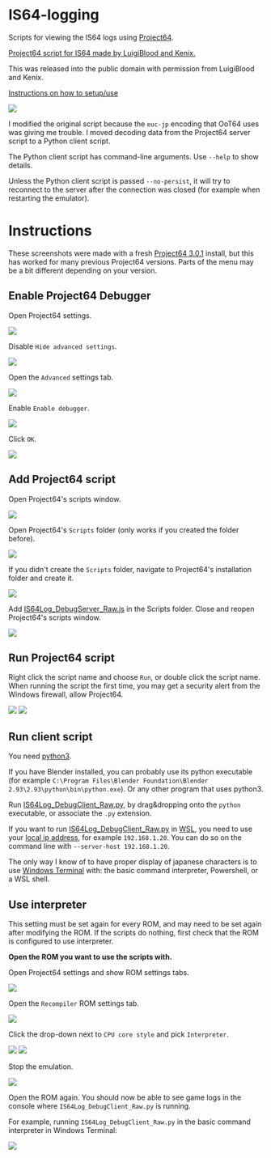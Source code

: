 # IS64-logging
Scripts for viewing the IS64 logs using [Project64](https://www.pj64-emu.com/).

[Project64 script for IS64 made by LuigiBlood and Kenix.](https://github.com/LuigiBlood/EmuScripts/blob/master/N64/Project64/IS64Log_DebugServer.js)

This was released into the public domain with permission from LuigiBlood and Kenix.

[Instructions on how to setup/use](#instructions)

![](instructions/windows_terminal_cmd_client_logs.png)

I modified the original script because the `euc-jp` encoding that OoT64 uses was giving me trouble. I moved decoding data from the Project64 server script to a Python client script.

The Python client script has command-line arguments. Use `--help` to show details.

Unless the Python client script is passed `--no-persist`, it will try to reconnect to the server after the connection was closed (for example when restarting the emulator).

# Instructions

These screenshots were made with a fresh [Project64 3.0.1](https://www.pj64-emu.com/download/project64-3-0-1-installer) install, but this has worked for many previous Project64 versions. Parts of the menu may be a bit different depending on your version.

## Enable Project64 Debugger

Open Project64 settings.

![](instructions/pj64_open_configuration_menu_item.png)

Disable `Hide advanced settings`.

![](instructions/pj64_config_hide_advanced_settings_checkbox.png)

Open the `Advanced` settings tab.

![](instructions/pj64_config_advanced_settings_tab_item.png)

Enable `Enable debugger`.

![](instructions/pj64_config_enable_debugger_checkbox.png)

Click `OK`.

![](instructions/pj64_config_enable_debugger_checked.png)

## Add Project64 script

Open Project64's scripts window.

![](instructions/pj64_open_scripts_menu_item.png)

Open Project64's `Scripts` folder (only works if you created the folder before).

![](instructions/pj64_scripts_open_folder_button.png)

If you didn't create the `Scripts` folder, navigate to Project64's installation folder and create it.

![](instructions/pj64_install_directory_with_scripts_folder.png)

Add [IS64Log_DebugServer_Raw.js](IS64Log_DebugServer_Raw.js) in the Scripts folder.
Close and reopen Project64's scripts window.

![](instructions/pj64_scripts_with_script.png)

## Run Project64 script

Right click the script name and choose `Run`, or double click the script name.
When running the script the first time, you may get a security alert from the Windows firewall, allow Project64.

![](instructions/pj64_scripts_run_script_menu_item.png)
![](instructions/pj64_scripts_script_running.png)

## Run client script

You need [python3](https://www.python.org/downloads/).

If you have Blender installed, you can probably use its python executable (for example `C:\Program Files\Blender Foundation\Blender 2.93\2.93\python\bin\python.exe`). Or any other program that uses python3.

Run [IS64Log_DebugClient_Raw.py](IS64Log_DebugClient_Raw.py), by drag&dropping onto the `python` executable, or associate the `.py` extension.

If you want to run [IS64Log_DebugClient_Raw.py](IS64Log_DebugClient_Raw.py) in [WSL](https://docs.microsoft.com/en-us/windows/wsl/), you need to use your [local ip address](https://www.ipconfig.in/what-is-my-local-ip-address/), for example `192.168.1.20`. You can do so on the command line with `--server-host 192.168.1.20`.

The only way I know of to have proper display of japanese characters is to use [Windows Terminal](https://docs.microsoft.com/en-us/windows/terminal/) with: the basic command interpreter, Powershell, or a WSL shell.

## Use interpreter

This setting must be set again for every ROM, and may need to be set again after modifying the ROM. If the scripts do nothing, first check that the ROM is configured to use interpreter.

**Open the ROM you want to use the scripts with.**

Open Project64 settings and show ROM settings tabs.

![](instructions/pj64_config_rom_settings.png)

Open the `Recompiler` ROM settings tab.

![](instructions/pj64_config_rom_settings_recompiler_tab_item.png)

Click the drop-down next to `CPU core style` and pick `Interpreter`.

![](instructions/pj64_config_rom_settings_recompiler_core_style_list.png)
![](instructions/pj64_config_rom_settings_recompiler_core_style_interpreter.png)

Stop the emulation.

![](instructions/pj64_end_emulation.png)

Open the ROM again. You should now be able to see game logs in the console where `IS64Log_DebugClient_Raw.py` is running.

For example, running `IS64Log_DebugClient_Raw.py` in the basic command interpreter in Windows Terminal:

![](instructions/windows_terminal_cmd_client_logs.png)
